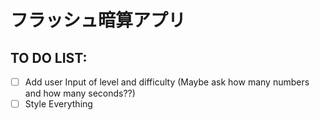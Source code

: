 # フラッシュ暗算アプリ
## TO DO LIST:
- [ ] Add user Input of level and difficulty (Maybe ask how many numbers and how many seconds??)
- [ ] Style Everything 